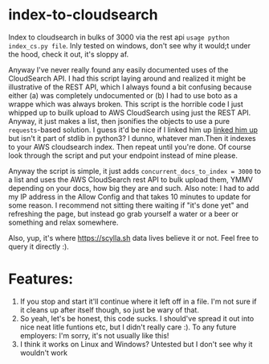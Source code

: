 # index-to-cloudsearch
Index to cloudsearch in bulks of 3000 via the rest api `usage python index_cs.py file`. Inly tested on windows, don't see why  it would;t under the hood, check it out, it's sloppy af.

Anyway I've never really found any easily documented uses of the CloudSearch API. I had this script laying around and realized it might be illustrative of the REST API, which I always found a bit confusing because either (a) was completely undocumented or (b) I had to use boto as a wrappe which was always broken. This script is the horrible code I just whipped up to builk upload to AWS CloudSearch using just the REST API. Anyway, it just makes a list, then jsonifies the objects to use a pure `requests`-based solution. I guess it'd be nice if I linked him up [linked him up](https://requests.readthedocs.io/en/master/) but isn't it part of stdlib in python3? I dunno, whatever man.Then it indexes to your AWS cloudsearch index. Then repeat until you're done. Of course look through the script and put your endpoint instead of mine please.

Anyway the script is simple, it just adds  `concurrent_docs_to_index = 3000` to a list and uses the AWS CloudSearch rest API to bulk upload them, YMMV depending on your docs, how big they are and such. Also note: I had to add my IP address in the Allow Config and that takes 10 minutes to update for some reason. I recommend not sitting there waiting if "it's done yet" and refreshing the page, but instead go grab yourself a water or a beer or something and relax somewhere.

Also, yup, it's where https://scylla.sh data lives believe it or not. Feel free to query it directly :).

# Features:

1. If you stop and start it'll continue where it left off in a file. I'm not sure if it cleans up after itself though, so just be wary of that.
2. So yeah, let's be honest, this code sucks. I should've spread it out into nice neat litle funtions etc, but I didn't really care :). To any future employers: I'm sorry, it's not usually like this!
3. I think it works on Linux and Windows? Untested but I don't see why it wouldn't work


